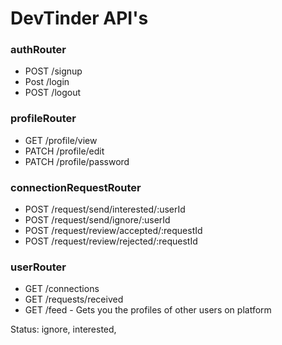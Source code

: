 # DevTinder API's

### authRouter
- POST /signup
- Post /login
- POST /logout

### profileRouter
- GET /profile/view
- PATCH /profile/edit
- PATCH /profile/password

### connectionRequestRouter
- POST /request/send/interested/:userId
- POST /request/send/ignore/:userId
- POST /request/review/accepted/:requestId
- POST /request/review/rejected/:requestId

### userRouter 
- GET /connections
- GET /requests/received
- GET /feed - Gets you the profiles of other users on platform

Status: ignore, interested, 